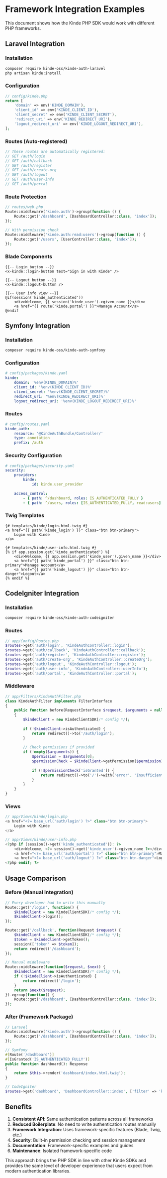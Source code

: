 # Framework Integration Examples

This document shows how the Kinde PHP SDK would work with different PHP frameworks.

## Laravel Integration

### Installation
```bash
composer require kinde-oss/kinde-auth-laravel
php artisan kinde:install
```

### Configuration
```php
// config/kinde.php
return [
    'domain' => env('KINDE_DOMAIN'),
    'client_id' => env('KINDE_CLIENT_ID'),
    'client_secret' => env('KINDE_CLIENT_SECRET'),
    'redirect_uri' => env('KINDE_REDIRECT_URI'),
    'logout_redirect_uri' => env('KINDE_LOGOUT_REDIRECT_URI'),
];
```

### Routes (Auto-registered)
```php
// These routes are automatically registered:
// GET /auth/login
// GET /auth/callback  
// GET /auth/register
// GET /auth/create-org
// GET /auth/logout
// GET /auth/user-info
// GET /auth/portal
```

### Route Protection
```php
// routes/web.php
Route::middleware('kinde.auth')->group(function () {
    Route::get('/dashboard', [DashboardController::class, 'index']);
});

// With permission check
Route::middleware('kinde.auth:read:users')->group(function () {
    Route::get('/users', [UserController::class, 'index']);
});
```

### Blade Components
```blade
{{-- Login button --}}
<x-kinde::login-button text="Sign in with Kinde" />

{{-- Logout button --}}
<x-kinde::logout-button />

{{-- User info view --}}
@if(session('kinde_authenticated'))
    <div>Welcome, {{ session('kinde_user')->given_name }}</div>
    <a href="{{ route('kinde.portal') }}">Manage Account</a>
@endif
```

## Symfony Integration

### Installation
```bash
composer require kinde-oss/kinde-auth-symfony
```

### Configuration
```yaml
# config/packages/kinde.yaml
kinde:
    domain: '%env(KINDE_DOMAIN)%'
    client_id: '%env(KINDE_CLIENT_ID)%'
    client_secret: '%env(KINDE_CLIENT_SECRET)%'
    redirect_uri: '%env(KINDE_REDIRECT_URI)%'
    logout_redirect_uri: '%env(KINDE_LOGOUT_REDIRECT_URI)%'
```

### Routes
```yaml
# config/routes.yaml
kinde_auth:
    resource: '@KindeAuthBundle/Controller/'
    type: annotation
    prefix: /auth
```

### Security Configuration
```yaml
# config/packages/security.yaml
security:
    providers:
        kinde:
            id: kinde.user_provider
    
    access_control:
        - { path: ^/dashboard, roles: IS_AUTHENTICATED_FULLY }
        - { path: ^/users, roles: [IS_AUTHENTICATED_FULLY, read:users] }
```

### Twig Templates
```twig
{# templates/kinde/login.html.twig #}
<a href="{{ path('kinde_login') }}" class="btn btn-primary">
    Login with Kinde
</a>

{# templates/kinde/user-info.html.twig #}
{% if app.session.get('kinde_authenticated') %}
    <div>Welcome, {{ app.session.get('kinde_user').given_name }}</div>
    <a href="{{ path('kinde_portal') }}" class="btn btn-primary">Manage Account</a>
    <a href="{{ path('kinde_logout') }}" class="btn btn-danger">Logout</a>
{% endif %}
```

## CodeIgniter Integration

### Installation
```bash
composer require kinde-oss/kinde-auth-codeigniter
```

### Routes
```php
// app/Config/Routes.php
$routes->get('auth/login', 'KindeAuthController::login');
$routes->get('auth/callback', 'KindeAuthController::callback');
$routes->get('auth/register', 'KindeAuthController::register');
$routes->get('auth/create-org', 'KindeAuthController::createOrg');
$routes->get('auth/logout', 'KindeAuthController::logout');
$routes->get('auth/user-info', 'KindeAuthController::userInfo');
$routes->get('auth/portal', 'KindeAuthController::portal');
```

### Middleware
```php
// app/Filters/KindeAuthFilter.php
class KindeAuthFilter implements FilterInterface
{
    public function before(RequestInterface $request, $arguments = null)
    {
        $kindeClient = new KindeClientSDK(/* config */);
        
        if (!$kindeClient->isAuthenticated) {
            return redirect()->to('/auth/login');
        }
        
        // Check permissions if provided
        if (!empty($arguments)) {
            $permission = $arguments[0];
            $permissionCheck = $kindeClient->getPermission($permission);
            
            if (!$permissionCheck['isGranted']) {
                return redirect()->to('/')->with('error', 'Insufficient permissions');
            }
        }
    }
}
```

### Views
```php
// app/Views/kinde/login.php
<a href="<?= base_url('auth/login') ?>" class="btn btn-primary">
    Login with Kinde
</a>

// app/Views/kinde/user-info.php
<?php if (session()->get('kinde_authenticated')): ?>
    <div>Welcome, <?= session()->get('kinde_user')->given_name ?></div>
    <a href="<?= base_url('auth/portal') ?>" class="btn btn-primary">Manage Account</a>
    <a href="<?= base_url('auth/logout') ?>" class="btn btn-danger">Logout</a>
<?php endif; ?>
```

## Usage Comparison

### Before (Manual Integration)
```php
// Every developer had to write this manually
Route::get('/login', function() {
    $kindeClient = new KindeClientSDK(/* config */);
    $kindeClient->login();
});

Route::get('/callback', function(Request $request) {
    $kindeClient = new KindeClientSDK(/* config */);
    $token = $kindeClient->getToken();
    session(['token' => $token]);
    return redirect('/dashboard');
});

// Manual middleware
Route::middleware(function($request, $next) {
    $kindeClient = new KindeClientSDK(/* config */);
    if (!$kindeClient->isAuthenticated) {
        return redirect('/login');
    }
    return $next($request);
})->group(function() {
    Route::get('/dashboard', [DashboardController::class, 'index']);
});
```

### After (Framework Package)
```php
// Laravel
Route::middleware('kinde.auth')->group(function () {
    Route::get('/dashboard', [DashboardController::class, 'index']);
});

// Symfony
#[Route('/dashboard')]
#[IsGranted('IS_AUTHENTICATED_FULLY')]
public function dashboard(): Response
{
    return $this->render('dashboard/index.html.twig');
}

// CodeIgniter
$routes->get('dashboard', 'DashboardController::index', ['filter' => 'kinde_auth']);
```

## Benefits

1. **Consistent API**: Same authentication patterns across all frameworks
2. **Reduced Boilerplate**: No need to write authentication routes manually
3. **Framework Integration**: Uses framework-specific features (Blade, Twig, etc.)
4. **Security**: Built-in permission checking and session management
5. **Documentation**: Framework-specific examples and guides
6. **Maintenance**: Isolated framework-specific code

This approach brings the PHP SDK in line with other Kinde SDKs and provides the same level of developer experience that users expect from modern authentication libraries. 